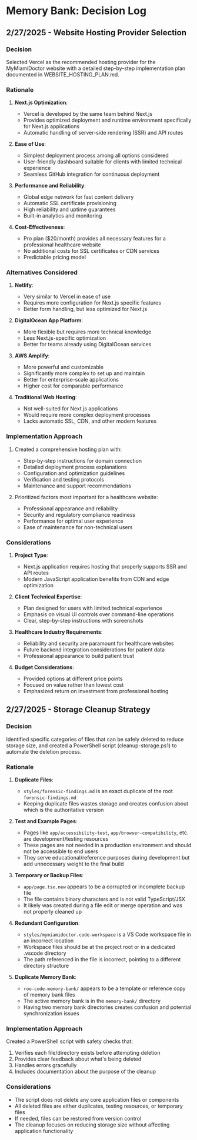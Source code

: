 # Memory Bank: Decision Log

## 2/27/2025 - Website Hosting Provider Selection

### Decision
Selected Vercel as the recommended hosting provider for the MyMiamiDoctor website with a detailed step-by-step implementation plan documented in WEBSITE_HOSTING_PLAN.md.

### Rationale
1. **Next.js Optimization**:
   - Vercel is developed by the same team behind Next.js
   - Provides optimized deployment and runtime environment specifically for Next.js applications
   - Automatic handling of server-side rendering (SSR) and API routes

2. **Ease of Use**:
   - Simplest deployment process among all options considered
   - User-friendly dashboard suitable for clients with limited technical experience
   - Seamless GitHub integration for continuous deployment

3. **Performance and Reliability**:
   - Global edge network for fast content delivery
   - Automatic SSL certificate provisioning
   - High reliability and uptime guarantees
   - Built-in analytics and monitoring

4. **Cost-Effectiveness**:
   - Pro plan ($20/month) provides all necessary features for a professional healthcare website
   - No additional costs for SSL certificates or CDN services
   - Predictable pricing model

### Alternatives Considered
1. **Netlify**:
   - Very similar to Vercel in ease of use
   - Requires more configuration for Next.js specific features
   - Better form handling, but less optimized for Next.js

2. **DigitalOcean App Platform**:
   - More flexible but requires more technical knowledge
   - Less Next.js-specific optimization
   - Better for teams already using DigitalOcean services

3. **AWS Amplify**:
   - More powerful and customizable
   - Significantly more complex to set up and maintain
   - Better for enterprise-scale applications
   - Higher cost for comparable performance

4. **Traditional Web Hosting**:
   - Not well-suited for Next.js applications
   - Would require more complex deployment processes
   - Lacks automatic SSL, CDN, and other modern features

### Implementation Approach
1. Created a comprehensive hosting plan with:
   - Step-by-step instructions for domain connection
   - Detailed deployment process explanations
   - Configuration and optimization guidelines
   - Verification and testing protocols
   - Maintenance and support recommendations

2. Prioritized factors most important for a healthcare website:
   - Professional appearance and reliability
   - Security and regulatory compliance readiness
   - Performance for optimal user experience
   - Ease of maintenance for non-technical users

### Considerations
1. **Project Type**:
   - Next.js application requires hosting that properly supports SSR and API routes
   - Modern JavaScript application benefits from CDN and edge optimization

2. **Client Technical Expertise**:
   - Plan designed for users with limited technical experience
   - Emphasis on visual UI controls over command-line operations
   - Clear, step-by-step instructions with screenshots

3. **Healthcare Industry Requirements**:
   - Reliability and security are paramount for healthcare websites
   - Future backend integration considerations for patient data
   - Professional appearance to build patient trust

4. **Budget Considerations**:
   - Provided options at different price points
   - Focused on value rather than lowest cost
   - Emphasized return on investment from professional hosting

## 2/27/2025 - Storage Cleanup Strategy

### Decision
Identified specific categories of files that can be safely deleted to reduce storage size, and created a PowerShell script (cleanup-storage.ps1) to automate the deletion process.

### Rationale
1. **Duplicate Files**: 
   - `styles/forensic-findings.md` is an exact duplicate of the root `forensic-findings.md`
   - Keeping duplicate files wastes storage and creates confusion about which is the authoritative version

2. **Test and Example Pages**:
   - Pages like `app/accessibility-test`, `app/browser-compatibility`, etc. are development/testing resources
   - These pages are not needed in a production environment and should not be accessible to end users
   - They serve educational/reference purposes during development but add unnecessary weight to the final build

3. **Temporary or Backup Files**:
   - `app/page.tsx.new` appears to be a corrupted or incomplete backup file
   - The file contains binary characters and is not valid TypeScript/JSX
   - It likely was created during a file edit or merge operation and was not properly cleaned up

4. **Redundant Configuration**:
   - `styles/mymiamidoctor.code-workspace` is a VS Code workspace file in an incorrect location
   - Workspace files should be at the project root or in a dedicated .vscode directory
   - The path referenced in the file is incorrect, pointing to a different directory structure

5. **Duplicate Memory Bank**:
   - `roo-code-memory-bank/` appears to be a template or reference copy of memory bank files
   - The active memory bank is in the `memory-bank/` directory
   - Having two memory bank directories creates confusion and potential synchronization issues

### Implementation Approach
Created a PowerShell script with safety checks that:
1. Verifies each file/directory exists before attempting deletion
2. Provides clear feedback about what's being deleted
3. Handles errors gracefully
4. Includes documentation about the purpose of the cleanup

### Considerations
- The script does not delete any core application files or components
- All deleted files are either duplicates, testing resources, or temporary files
- If needed, files can be restored from version control
- The cleanup focuses on reducing storage size without affecting application functionality